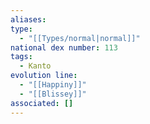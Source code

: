 ```yaml
---
aliases: 
type:
  - "[[Types/normal|normal]]"
national dex number: 113
tags:
  - Kanto
evolution line:
  - "[[Happiny]]"
  - "[[Blissey]]"
associated: []
---
```

